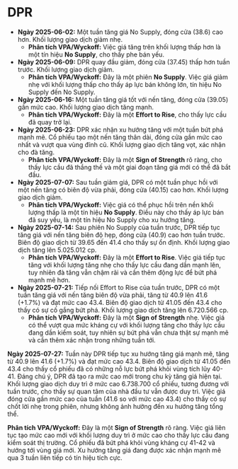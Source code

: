 # DPR

- **Ngày 2025-06-02:** Một tuần tăng giá No Supply, đóng cửa (38.6) cao hơn. Khối lượng giao dịch giảm nhẹ.
    - **Phân tích VPA/Wyckoff:** Việc giá tăng trên khối lượng thấp hơn là một tín hiệu **No Supply**, cho thấy phe bán yếu.
- **Ngày 2025-06-09:** DPR quay đầu giảm, đóng cửa (37.45) thấp hơn tuần trước. Khối lượng giao dịch giảm.
    - **Phân tích VPA/Wyckoff:** Đây là một phiên **No Supply**. Việc giá giảm nhẹ với khối lượng thấp cho thấy áp lực bán không lớn, tín hiệu No Supply đến No Supply.
- **Ngày 2025-06-16:** Một tuần tăng giá tốt với nến tăng, đóng cửa (39.05) gần mức cao. Khối lượng giao dịch tăng mạnh.
    - **Phân tích VPA/Wyckoff:** Đây là một **Effort to Rise**, cho thấy lực cầu đã quay trở lại.
- **Ngày 2025-06-23:** DPR xác nhận xu hướng tăng với một tuần bứt phá mạnh mẽ. Cổ phiếu tạo một nến tăng thân dài, đóng cửa gần mức cao nhất và vượt qua vùng đỉnh cũ. Khối lượng giao dịch tăng vọt, xác nhận cho đà tăng.
    - **Phân tích VPA/Wyckoff:** Đây là một **Sign of Strength** rõ ràng, cho thấy lực cầu đã thắng thế và một giai đoạn tăng giá mới có thể đã bắt đầu.
- **Ngày 2025-07-07:** Sau tuần giảm giá, DPR có một tuần phục hồi với một nến tăng có biên độ vừa phải, đóng cửa (40.15) cao hơn. Khối lượng giao dịch giảm.
    - **Phân tích VPA/Wyckoff:** Việc giá có thể phục hồi trên nền khối lượng thấp là một tín hiệu **No Supply**. Điều này cho thấy áp lực bán đã suy yếu, là một tín hiệu No Supply cho xu hướng tăng.
- **Ngày 2025-07-14:** Sau phiên No Supply của tuần trước, DPR tiếp tục tăng giá với nến tăng biên độ hẹp, đóng cửa (40.9) cao hơn tuần trước. Biên độ giao dịch từ 39.65 đến 41.4 cho thấy sự ổn định. Khối lượng giao dịch tăng lên 5.025.012 cp.
    - **Phân tích VPA/Wyckoff:** Đây là một **Effort to Rise**. Việc giá tiếp tục tăng với khối lượng tăng nhẹ cho thấy lực cầu đang dần mạnh lên, tuy nhiên đà tăng vẫn chậm rãi và cần thêm động lực để bứt phá mạnh mẽ hơn.
- **Ngày 2025-07-21:** Tiếp nối Effort to Rise của tuần trước, DPR có một tuần tăng giá với nến tăng biên độ vừa phải, tăng từ 40.9 lên 41.6 (+1.7%) và đạt mức cao 43.4. Biên độ giao dịch từ 41.05 đến 43.4 cho thấy có sự cố gắng bứt phá. Khối lượng giao dịch tăng lên 6.720.566 cp.
    - **Phân tích VPA/Wyckoff:** Đây là một **Sign of Strength** nhẹ. Việc giá có thể vượt qua mức kháng cự với khối lượng tăng cho thấy lực cầu đang dần kiểm soát, tuy nhiên sự bứt phá vẫn chưa thật sự mạnh mẽ và cần thêm xác nhận trong những tuần tới.


**Ngày 2025-07-27:** Tuần này DPR tiếp tục xu hướng tăng giá mạnh mẽ, tăng từ 40.9 lên 41.6 (+1.7%) và đạt mức cao 43.4. Biên độ giao dịch từ 41.05 đến 43.4 cho thấy cổ phiếu đã có những nỗ lực bứt phá khỏi vùng tích lũy 40-41. Đáng chú ý, DPR đã tạo ra mức cao mới trong chu kỳ tăng giá hiện tại. Khối lượng giao dịch duy trì ở mức cao 6.738.700 cổ phiếu, tương đương với tuần trước, cho thấy sự quan tâm của nhà đầu tư vẫn được duy trì. Việc giá đóng cửa gần mức cao của tuần (41.6 so với mức cao 43.4) cho thấy có sự chốt lời nhẹ trong phiên, nhưng không ảnh hưởng đến xu hướng tăng tổng thể.

**Phân tích VPA/Wyckoff:** Đây là một **Sign of Strength** rõ ràng. Việc giá liên tục tạo mức cao mới với khối lượng duy trì ở mức cao cho thấy lực cầu đang kiểm soát thị trường. Cổ phiếu đã bứt phá khỏi vùng kháng cự 41-42 và hướng tới vùng giá mới. Xu hướng tăng giá đang được xác nhận mạnh mẽ qua 3 tuần liên tiếp có tín hiệu tích cực.
